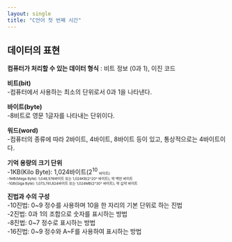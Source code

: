```yaml
---
layout: single
title: "C언어 첫 번째 시간"
---
```


데이터의 표현
---
__컴퓨터가 처리할 수 있는 데이터 형식__ : 비트 정보 (0과 1), 이진 코드  

__비트(bit)__  
-컴퓨터에서 사용하는 최소의 단위로서 0과 1을 나타낸다.  

__바이트(byte)__  
-8비트로 영문 1글자를 나타내는 단위이다.  

__워드(word)__  
-컴퓨터의 종류에 따라 2바이트, 4바이트, 8바이트 등이 있고, 통상적으로는 4바이트이다.  

__기억 용량의 크기 단위__   
-1KB(Kilo Byte): 1,024바이트(2<sup>10 <sub><sub>바이트)   
-1MB(Mega Byte): 1,048,576바이트 또는 1,024KB(2^20^ 바이트), 약 백만 바이트   
-1GB(Giga Byte): 1,073,741,824바이트 또는 1,024MB(2^30^ 바이트), 약 십억 바이트   

__진법과 수의 구성__   
-10진법: 0~9 정수를 사용하며 10을 한 자리의 기본 단위로 하는 진법   
-2진법: 0과 1의 조합으로 숫자를 표시하는 방법   
-8진법: 0~7 정수로 표시하는 방법   
-16진법: 0~9 정수와 A~F를 사용하여 표시하는 방법   

